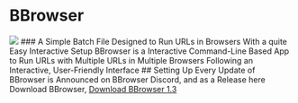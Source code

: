 # BBrowser
<img src="https://img.shields.io/github/stars/PressTpro/BBrowser?label=Repo%20Stars&style=plastic">
### A Simple Batch File Designed to Run URLs in Browsers With a quite Easy Interactive Setup
BBrowser is a Interactive Command-Line Based App to Run URLs with Multiple URLs in Multiple Browsers Following an Interactive, User-Friendly Interface
## Setting Up
Every Update of BBrowser is Announced on BBrowser Discord, and as a Release here
Download BBrowser, <a href="https://cdn.discordapp.com/attachments/992820345964867707/994015412482232390/BBrowserBeta.bat">Download BBrowser 1.3</a>
